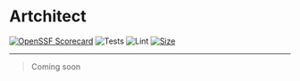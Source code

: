 # Artchitect

[![OpenSSF Scorecard](https://api.securityscorecards.dev/projects/github.com/mateonunez/artchitect/badge)](https://api.securityscorecards.dev/projects/github.com/mateonunez/oblivion)
![Tests](https://github.com/mateonunez/architect/actions/workflows/archivel-tests.yml/badge.svg)
![Lint](https://github.com/mateonunez/architect/actions/workflows/archivel-quality.yml/badge.svg)
[![Size](https://img.shields.io/github/repo-size/mateonunez/architect?color=f48041&label=repo%20size&logo=git&logoColor=white)](https://github.com/mateonunez/architect)

---

> Coming soon
